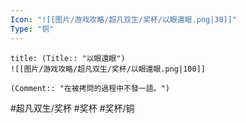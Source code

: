 ```yaml
---
Icon: "![[图片/游戏攻略/超凡双生/奖杯/以眼還眼.png|30]]"
Type: "铜"
---
```

```ad-common-bronze-trophy
title: (Title:: "以眼還眼")
![[图片/游戏攻略/超凡双生/奖杯/以眼還眼.png|100]]

(Comment:: "在被拷問的過程中不發一語。")
```

#超凡双生/奖杯 #奖杯 #奖杯/铜

